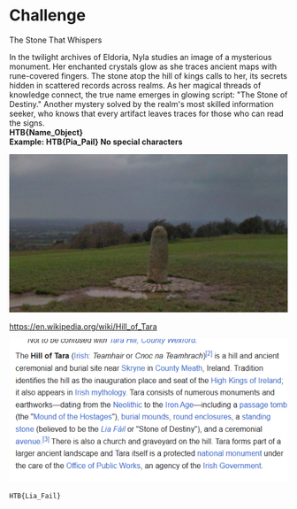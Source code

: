 # Challenge
The Stone That Whispers

In the twilight archives of Eldoria, Nyla studies an image of a mysterious monument. Her enchanted crystals glow as she traces ancient maps with rune-covered fingers. The stone atop the hill of kings calls to her, its secrets hidden in scattered records across realms. As her magical threads of knowledge connect, the true name emerges in glowing script: "The Stone of Destiny." Another mystery solved by the realm's most skilled information seeker, who knows that every artifact leaves traces for those who can read the signs.  
**HTB{Name_Object}  
Example: HTB{Pia_Pail} No special characters**

![](assets/stone%20thar%20whispers.png)

https://en.wikipedia.org/wiki/Hill_of_Tara

![](assets/Pasted%20image%2020250322133129.png)

```
HTB{Lia_Fail}
```